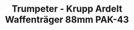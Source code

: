 ---
layout: product
title: "Trumpeter - Krupp Ardelt Waffenträger 88mm PAK-43"
price: "4600" 
desc: "N/A"
img_path: "/assets/img/TRU01587.jpg"
brand: "N/A"
available: false
special_offer: false
new: false
soon: false
cat: "010000"
subcat: "013400"
subsubcat: "0N/A"
sifra: "TRU01587"
popular: true
---